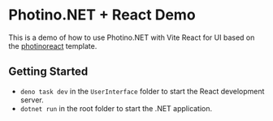 # Photino.NET + React Demo

This is a demo of how to use Photino.NET with Vite React for UI based on the [photinoreact](
https://docs.tryphotino.io/Quick-Start-for-.NET-Developers) template.

## Getting Started

- `deno task dev` in the `UserInterface` folder to start the React development server.
- `dotnet run` in the root folder to start the .NET application.